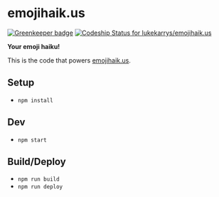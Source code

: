 emojihaik.us
=============

[![Greenkeeper badge](https://badges.greenkeeper.io/lukekarrys/emojihaik.us.svg)](https://greenkeeper.io/)
[ ![Codeship Status for lukekarrys/emojihaik.us](https://codeship.com/projects/09edaa80-8407-0133-7a53-0221f9c8cecf/status?branch=master)](https://codeship.com/projects/121858)

**Your emoji haiku!**

This is the code that powers [emojihaik.us](http://emojihaik.us).

## Setup

* `npm install`

## Dev

* `npm start`

## Build/Deploy

* `npm run build`
* `npm run deploy`
